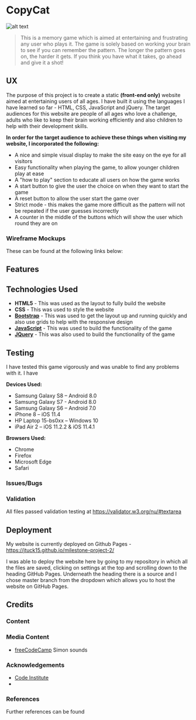 # CopyCat

![alt text](https://github.com/jtuck15/milestone-project-2/blob/master/assets/copycat.PNG "Picture of the website, CopyCat")

>This is a memory game which is aimed at entertaining and frustrating any user who plays it. The game is solely based on working your brain to see if you can remember the pattern. The longer the pattern goes on, the harder it gets. If you think you have what it takes, go ahead and give it a shot!

## UX

The purpose of this project is to create a static **(front-end only)** website aimed at entertaining users of all ages. I have built it using the languages I have learned so far - HTML, CSS, JavaScript and jQuery. The target audiences for this website are people of all ages who love a challenge, adults who like to keep their brain working efficiently and also children to help with their development skills. 

**In order for the target audience to achieve these things when visiting my website, I incorporated the following:**
- A nice and simple visual display to make the site easy on the eye for all visitors
- Easy functionality when playing the game, to allow younger children play at ease
- A "how to play" section to educate all users on how the game works
- A start button to give the user the choice on when they want to start the game
- A reset button to allow the user start the game over
- Strict mode - this makes the game more difficult as the pattern will not be repeated if the user guesses incorrectly
- A counter in the middle of the buttons which will show the user which round they are on

 ### Wireframe Mockups
 
 These can be found at the following links below:

>

## Features


## Technologies Used

- **HTML5** - This was used as the layout to fully build the website
- **CSS** - This was used to style the website 
- **[Bootstrap](https://getbootstrap.com/docs/3.3/)** - This was used to get the layout up and running quickly and also use grids to help with the responsive design
- **[JavaScript](https://www.javascript.com/)** - This was used to build the functionality of the game
- **[JQuery](https://jquery.com/)** - This was also used to build the functionality of the game

## Testing

I have tested this game vigorously and was unable to find any problems with it. I have 

**Devices Used:**
- Samsung Galaxy S8 – Android 8.0
- Samsung Galaxy S7 - Android 8.0
- Samsung Galaxy S6 – Android  7.0
- iPhone 8 – iOS 11.4
- HP Laptop 15-bs0xx – Windows 10
- iPad Air 2 – iOS 11.2.2 & iOS 11.4.1

**Browsers Used:**
- Chrome 
- Firefox
- Microsoft Edge
- Safari

### Issues/Bugs


### Validation
All files passed validation testing at https://validator.w3.org/nu/#textarea

## Deployment
My website is currently deployed on Github Pages - https://jtuck15.github.io/milestone-project-2/

I was able to deploy the website here by going to my repository in which all the files are saved, clicking on settings at the top and scrolling down to the heading GitHub Pages. Underneath the heading there is a source and I chose master branch from the dropdown which allows you to host the website on GitHub Pages.

## Credits

### Content


### Media Content
- [freeCodeCamp](https://www.freecodecamp.org/) Simon sounds 

### Acknowledgements
- [Code Institute](https://www.codeinstitute.net/)
-

### References
Further references can be found 
